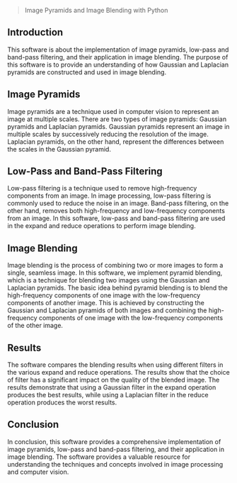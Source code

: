 > Image Pyramids and Image Blending with Python
## Introduction
This software is about the implementation of image pyramids, low-pass and band-pass filtering, and their application in image blending. The purpose of this software is to provide an understanding of how Gaussian and Laplacian pyramids are constructed and used in image blending.

## Image Pyramids
Image pyramids are a technique used in computer vision to represent an image at multiple scales. There are two types of image pyramids: Gaussian pyramids and Laplacian pyramids. Gaussian pyramids represent an image in multiple scales by successively reducing the resolution of the image. Laplacian pyramids, on the other hand, represent the differences between the scales in the Gaussian pyramid.

## Low-Pass and Band-Pass Filtering
Low-pass filtering is a technique used to remove high-frequency components from an image. In image processing, low-pass filtering is commonly used to reduce the noise in an image. Band-pass filtering, on the other hand, removes both high-frequency and low-frequency components from an image. In this software, low-pass and band-pass filtering are used in the expand and reduce operations to perform image blending.

## Image Blending
Image blending is the process of combining two or more images to form a single, seamless image. In this software, we implement pyramid blending, which is a technique for blending two images using the Gaussian and Laplacian pyramids. The basic idea behind pyramid blending is to blend the high-frequency components of one image with the low-frequency components of another image. This is achieved by constructing the Gaussian and Laplacian pyramids of both images and combining the high-frequency components of one image with the low-frequency components of the other image.

## Results
The software compares the blending results when using different filters in the various expand and reduce operations. The results show that the choice of filter has a significant impact on the quality of the blended image. The results demonstrate that using a Gaussian filter in the expand operation produces the best results, while using a Laplacian filter in the reduce operation produces the worst results.

## Conclusion
In conclusion, this software provides a comprehensive implementation of image pyramids, low-pass and band-pass filtering, and their application in image blending. The software provides a valuable resource for understanding the techniques and concepts involved in image processing and computer vision.
